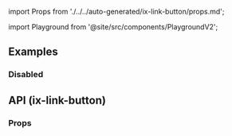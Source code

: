 import Props from './../../auto-generated/ix-link-button/props.md';

import Playground from '@site/src/components/PlaygroundV2';

## Examples

<Playground
name="link-button"
examplesByName>
</Playground>

### Disabled

<Playground
name="link-button-disabled"
examplesByName>
</Playground>

## API (ix-link-button)

### Props

<Props />
